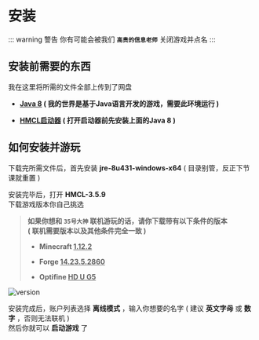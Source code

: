 # 安装

::: warning 警告
你有可能会被我们 **`高贵的信息老师`** 关闭游戏并点名
:::

## 安装前需要的东西

我在这里将所需的文件全部上传到了网盘

- **[Java 8](https://pan.huang1111.cn/s/laqgjIL) ( 我的世界是基于Java语言开发的游戏，需要此环境运行 )**

- **[HMCL启动器](https://pan.huang1111.cn/s/zMeW4hM) ( 打开启动器前先安装上面的Java 8 )**


## 如何安装并游玩

下载完所需文件后，首先安装 **jre-8u431-windows-x64** ( 目录别管，反正下节课就重置 )

安装完毕后，打开 **HMCL-3.5.9**<br>下载游戏版本你自己挑选

> **如果你想和 `35号大神` 联机游玩的话，请你下载带有以下条件的版本<br>( 联机需要版本以及其他条件完全一致 )**
>
> - **Minecraft <u>1.12.2</u>**
>
> - **Forge <u>14.23.5.2860</u>**
>
> - **Optifine <u>HD U G5</u>**

![version](https://cdn.jsdelivr.net/gh/live-block/live-block.github.io@main/docs/img/version.png)

安装完成后，账户列表选择 **离线模式** ，输入你想要的名字 ( 建议 **英文字母** 或 **数字** ，否则无法联机 )<br>然后你就可以 **启动游戏** 了